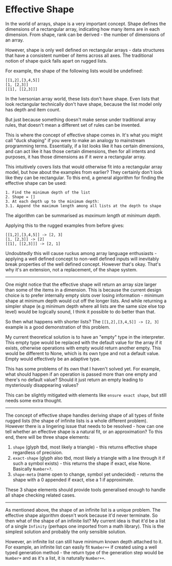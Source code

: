 # Effective Shape

In the world of arrays, shape is a very important concept. Shape defines the dimensions of a rectangular array, indicating how many items are in each dimension. From shape, rank can be derived - the number of dimensions of an array. 

However, shape is only well defined on rectangular arrays - data structures that have a consistent number of items across all axes. The traditional notion of shape quick falls apart on rugged lists. 

For example, the shape of the following lists would be undefined:

```
[[1,2],[3,4,5]]
[1, [2,3]]
[[1], [[2,3]]]
```

In the Iversonian array world, these lists don't have shape. Even lists that look rectangular technically don't have shape, because the list model only has depth and item count. 

But just because something doesn't make sense under traditional array rules, that doesn't mean a different set of rules can be invented. 

This is where the concept of effective shape comes in. It's what you might call "duck shaping" if you were to make an analogy to mainstream programming terms. Essentially, if a list looks like it has certain dimensions, and can act like it has those certain dimensions, then for all intents and purposes, it has those dimensions as if it _were_ a rectangular array. 

This intuitively covers lists that would otherwise fit into a rectangular array model, but how about the examples from earlier? They certainly don't look like they can be rectangular. To this end, a general algorithm for finding the effective shape can be used:

```
1. Find the minimum depth of the list
2. Shape = []
3. At each depth up to the minimum depth:
3.1. Append the maximum length among all lists at the depth to shape
```

The algorithm can be summarised as _maximum length at minimum depth_.

Applying this to the rugged examples from before gives:

```
[[1,2],[3,4,5]] -> [2, 3]
[1, [2,3]] -> [2]
[[1], [[2,3]]] -> [2, 1]
```

Undoubtedly this will cause ruckus among array language enthusiasts - applying a well defined concept to non-well defined inputs will inevitably break properties of the well defined concept. However that's okay. That's why it's an extension, not a replacement, of the shape system. 

---

One might notice that the effective shape will return an array size larger than some of the items in a dimension. This is because the current design choice is to prefer internally empty slots over losing information - minimum shape at minimum depth would cut off the longer lists. And while returning a simpler shape (e.g minimum depth where all lists are the same size else top level) would be logically sound, I think it possible to do better than that. 

So then what happens with shorter lists? The `[[1,2],[3,4,5]] -> [2, 3]` example is a good demonstration of this problem. 

My current theoretical solution is to have an "empty" type in the interpreter. This empty type would be replaced with the default value for the array if it exists, otherwise operations with empty would return another empty. This would be different to None, which is its own type and not a default value. Empty would effectively be an adaptive type. 

This has some problems of its own that I haven't solved yet. For example, what should happen if an operation is passed more than one empty and there's no default value? Should it just return an empty leading to mysteriously disappearing values? 

This can be slightly mitigated with elements like `ensure exact shape`, but still needs some extra thought. 

---

The concept of effective shape handles deriving shape of all types of finite rugged lists (the shape of infinite lists is a whole different problem). However there is a lingering issue that needs to be resolved - how can one tell whether an effective shape is a natural fit, or an approximation? To this end, there will be three shape elements:

1. `shape` (glyph tbd, most likely a triangle) - this returns effective shape regardless of precision. 
2. `exact-shape` (glyph also tbd, most likely a triangle with a line through it if such a symbol exists) - this returns the shape if exact, else None. Basically `Number+?`.
3. `shape-meta` (name open to change, symbol yet undecided) - returns the shape with a 0 appended if exact, else a 1 if approximate. 

These 3 shape elements should provide tools generalised enough to handle all shape checking related cases.

---

As mentioned above, the shape of an infinite list is a unique problem. The effective shape algorithm doesn't work because it'd never terminate. So then what of the shape of an infinite list? My current idea is that it'd be a list of a single `Infinity` (perhaps one imported from a math library). This is the simplest solution and probably the only sensible solution. 

However, an infinite list can still have minimum known depth attached to it. For example, an infinite list can easily fit `Number++` if created using a well typed generation method - the return type of the generation step would be `Number+` and as it's a list, it is naturally `Number++`. 